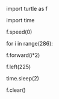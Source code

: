 import turtle as f

import time

f.speed(0)

for i in range(286):

f.forward(i*2) 

f.left(225)

time.sleep(2)

f.clear()

